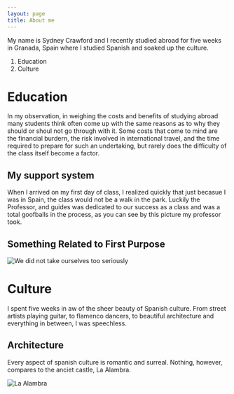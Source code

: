 ```yaml
---
layout: page
title: About me 
---
```

My name is Sydney Crawford and I recently studied abroad for five weeks in Granada, Spain where I studied Spanish and soaked up the culture. 

1. Education
1. Culture 

# Education

In my observation, in weighing the costs and benefits of studying abroad many students think often come up with the same reasons as to why they should or shoul not go through with it. Some costs that come to mind are the financial burdern, the risk involved in international travel, and the time required to prepare for such an undertaking, but rarely does the difficulty of the class itself become a factor.

## My support system 

When I arrived on my first day of class, I realized quickly that just becasue I was in Spain, the class would not be a walk in the park. Luckily the Professor, and guides was dedicated to our success as a class and was a total goofballs in the process, as you can see by this picture my professor took.
## Something Related to First Purpose
![We did not take ourselves too seriously](https://drive.google.com/file/d/1dbMkfSxEpRh4GiD3xKx4mfz_hiUi-ZJD/view?usp=sharing)

# Culture

I spent five weeks in aw of the sheer beauty of Spanish culture. From street artists playing guitar, to flamenco dancers, to beautiful architecture and everything in between, I was speechless. 

## Architecture
Every aspect of spanish culture is romantic and surreal. Nothing, however, compares to the anciet castle, La Alambra.

![La Alambra](https://www.google.com/maps/uv?pb=!1s0xd71fcb7977fb93b%3A0x808dd1ef1221a27f!3m1!7e115!4shttps%3A%2F%2Flh5.googleusercontent.com%2Fp%2FAF1QipPPanaP6JewQkGUGPnALO7rMneqn5syuHJFAzdx%3Dw256-h160-k-no!5sla%20alhambra%20-%20Google%20Search!15sCgIgAQ&imagekey=!1e10!2sAF1QipPPanaP6JewQkGUGPnALO7rMneqn5syuHJFAzdx&hl=en&sa=X&ved=2ahUKEwioi-rDtKLzAhXaMVkFHbcICKIQoip6BQiJARAD)

